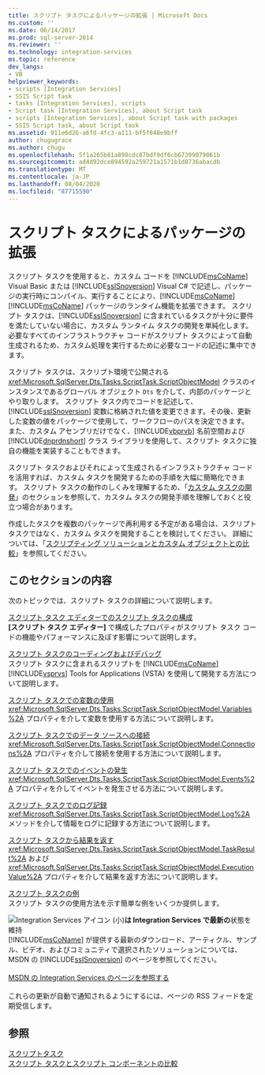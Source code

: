 ```yaml
---
title: スクリプト タスクによるパッケージの拡張 | Microsoft Docs
ms.custom: ''
ms.date: 06/14/2017
ms.prod: sql-server-2014
ms.reviewer: ''
ms.technology: integration-services
ms.topic: reference
dev_langs:
- VB
helpviewer_keywords:
- scripts [Integration Services]
- SSIS Script task
- tasks [Integration Services], scripts
- Script task [Integration Services], about Script task
- scripts [Integration Services], about Script task with packages
- SSIS Script task, about Script task
ms.assetid: 911e6d26-a6fd-4fc3-a111-bf5f048e9bff
author: chugugrace
ms.author: chugu
ms.openlocfilehash: 5f1a265b01a898cdc87bdf9df6cb67399879061b
ms.sourcegitcommit: ad4d92dce894592a259721a1571b1d8736abacdb
ms.translationtype: MT
ms.contentlocale: ja-JP
ms.lasthandoff: 08/04/2020
ms.locfileid: "87715590"
---
```

# <a name="extending-the-package-with-the-script-task"></a>スクリプト タスクによるパッケージの拡張
  スクリプト タスクを使用すると、カスタム コードを [!INCLUDE[msCoName](../../../includes/msconame-md.md)] Visual Basic または [!INCLUDE[ssISnoversion](../../../includes/ssisnoversion-md.md)] Visual C# で記述し、パッケージの実行時にコンパイル、実行することにより、[!INCLUDE[msCoName](../../../includes/msconame-md.md)] [!INCLUDE[msCoName](../../../includes/msconame-md.md)] パッケージのランタイム機能を拡張できます。 スクリプト タスクは、[!INCLUDE[ssISnoversion](../../../includes/ssisnoversion-md.md)] に含まれているタスクが十分に要件を満たしていない場合に、カスタム ランタイム タスクの開発を単純化します。 必要なすべてのインフラストラクチャ コードがスクリプト タスクによって自動生成されるため、カスタム処理を実行するために必要なコードの記述に集中できます。  
  
 スクリプト タスクは、スクリプト環境で公開される <xref:Microsoft.SqlServer.Dts.Tasks.ScriptTask.ScriptObjectModel> クラスのインスタンスであるグローバル オブジェクト `Dts` を介して、内部のパッケージとやり取りします。 スクリプト タスク内でコードを記述して、[!INCLUDE[ssISnoversion](../../../includes/ssisnoversion-md.md)] 変数に格納された値を変更できます。その後、更新した変数の値をパッケージで使用して、ワークフローのパスを決定できます。 また、カスタム アセンブリだけでなく、[!INCLUDE[vbprvb](../../../includes/vbprvb-md.md)] 名前空間および [!INCLUDE[dnprdnshort](../../../includes/dnprdnshort-md.md)] クラス ライブラリを使用して、スクリプト タスクに独自の機能を実装することもできます。  
  
 スクリプト タスクおよびそれによって生成されるインフラストラクチャ コードを活用すれば、カスタム タスクを開発するための手順を大幅に簡略化できます。 スクリプト タスクの動作のしくみを理解するため、「[カスタム タスクの開発](../../extending-packages-custom-objects/task/developing-a-custom-task.md)」のセクションを参照して、カスタム タスクの開発手順を理解しておくと役立つ場合があります。  
  
 作成したタスクを複数のパッケージで再利用する予定がある場合は、スクリプト タスクではなく、カスタム タスクを開発することを検討してください。 詳細については、「[スクリプティング ソリューションとカスタム オブジェクトとの比較](../comparing-scripting-solutions-and-custom-objects.md)」を参照してください。  
  
## <a name="in-this-section"></a>このセクションの内容  
 次のトピックでは、スクリプト タスクの詳細について説明します。  
  
 [スクリプト タスク エディターでのスクリプト タスクの構成](configuring-the-script-task-in-the-script-task-editor.md)  
 **[スクリプト タスク エディター]** で構成したプロパティがスクリプト タスク コードの機能やパフォーマンスに及ぼす影響について説明します。  
  
 [スクリプト タスクのコーディングおよびデバッグ](../../control-flow/script-task.md)  
 スクリプト タスクに含まれるスクリプトを [!INCLUDE[msCoName](../../../includes/msconame-md.md)] [!INCLUDE[vsprvs](../../../includes/vsprvs-md.md)] Tools for Applications (VSTA) を使用して開発する方法について説明します。  
  
 [スクリプト タスクでの変数の使用](using-variables-in-the-script-task.md)  
 <xref:Microsoft.SqlServer.Dts.Tasks.ScriptTask.ScriptObjectModel.Variables%2A> プロパティを介して変数を使用する方法について説明します。  
  
 [スクリプト タスクでのデータ ソースへの接続](connecting-to-data-sources-in-the-script-task.md)  
 <xref:Microsoft.SqlServer.Dts.Tasks.ScriptTask.ScriptObjectModel.Connections%2A> プロパティを介して接続を使用する方法について説明します。  
  
 [スクリプト タスクでのイベントの発生](raising-events-in-the-script-task.md)  
 <xref:Microsoft.SqlServer.Dts.Tasks.ScriptTask.ScriptObjectModel.Events%2A> プロパティを介してイベントを発生させる方法について説明します。  
  
 [スクリプト タスクでのログ記録](logging-in-the-script-task.md)  
 <xref:Microsoft.SqlServer.Dts.Tasks.ScriptTask.ScriptObjectModel.Log%2A> メソッドを介して情報をログに記録する方法について説明します。  
  
 [スクリプト タスクから結果を返す](returning-results-from-the-script-task.md)  
 <xref:Microsoft.SqlServer.Dts.Tasks.ScriptTask.ScriptObjectModel.TaskResult%2A> および <xref:Microsoft.SqlServer.Dts.Tasks.ScriptTask.ScriptObjectModel.ExecutionValue%2A> プロパティを介して結果を返す方法について説明します。  
  
 [スクリプト タスクの例](../../extending-packages-scripting-task-examples/script-task-examples.md)  
 スクリプト タスクの使用方法を示す簡単な例をいくつか提供します。  
  
![Integration Services アイコン (小)](../../media/dts-16.gif "Integration Services のアイコン (小)")**は Integration Services で最新の**状態を維持  <br /> [!INCLUDE[msCoName](../../../includes/msconame-md.md)] が提供する最新のダウンロード、アーティクル、サンプル、ビデオ、およびコミュニティで選択されたソリューションについては、MSDN の [!INCLUDE[ssISnoversion](../../../includes/ssisnoversion-md.md)] のページを参照してください。<br /><br /> [MSDN の Integration Services のページを参照する](https://go.microsoft.com/fwlink/?LinkId=136655)<br /><br /> これらの更新が自動で通知されるようにするには、ページの RSS フィードを定期受信します。  
  
## <a name="see-also"></a>参照  
 [スクリプトタスク](../../control-flow/script-task.md)   
 [スクリプト タスクとスクリプト コンポーネントの比較](../../extending-packages-scripting/comparing-the-script-task-and-the-script-component.md)  
  
  
